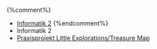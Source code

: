 {%comment%}
*   [Informatik 2](../info2)
{%endcomment%}
*   Informatik 2
*   [Praxisprojekt Little Explorations/Treasure Map]({{site.baseurl}}ss2015/project/index.html)
